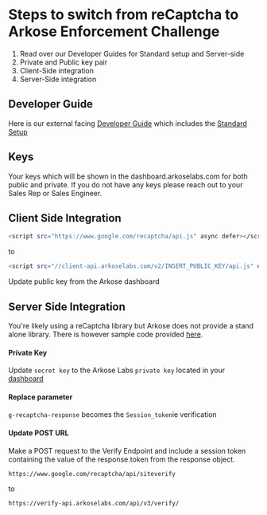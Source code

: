 # Steps to switch from reCaptcha to Arkose Enforcement Challenge

1. Read over our Developer Guides for Standard setup and Server-side 
2. Private and Public key pair
3. Client-Side integration
4. Server-Side integration

## Developer Guide
Here is our external facing [Developer Guide](https://arkoselabs.atlassian.net/wiki/spaces/DG/overview) which includes the [Standard Setup](https://arkoselabs.atlassian.net/wiki/spaces/DG/pages/214176229/Standard+Setup)

## Keys
Your keys which will be shown in the dashboard.arkoselabs.com for both public and private. If you do not have any keys please reach out to your Sales Rep or Sales Engineer. 

## Client Side Integration
```sh
<script src="https://www.google.com/recaptcha/api.js" async defer></script>
```
to 
```sh
<script src="//client-api.arkoselabs.com/v2/INSERT_PUBLIC_KEY/api.js" data-callback="setupEnforcement" async defer></script>
```
Update public key from the Arkose dashboard


## Server Side Integration

You're likely using a reCaptcha library but Arkose does not provide a stand alone library. There is however sample code provided [here](https://github.com/frostjohnAL/StandardSetup/blob/master/validate-token-v3.php).

#### Private Key
Update `secret key` to the Arkose Labs `private key` located in your [dashboard](https://dashboard.arkoselabs.com/)


#### Replace parameter
`g-recaptcha-response` becomes the `Session_token`ie verification


#### Update POST URL
Make a POST request to the Verify Endpoint and include a session token containing the value of the response.token from the response object.

```sh
https://www.google.com/recaptcha/api/siteverify
``` 
to 
```sh
https://verify-api.arkoselabs.com/api/v3/verify/
```



